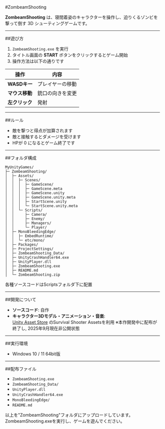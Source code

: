 #ZombeamShooting

**ZombeamShooting** は、寝間着姿のキャラクターを操作し、迫りくるゾンビを撃って倒す 3D シューティングゲームです。  

---

##遊び方

1. `ZombeamShooting.exe` を実行  
2. タイトル画面の **START** ボタンをクリックするとゲーム開始  
3. 操作方法は以下の通りです  

| 操作 | 内容 |
|------|------|
| **WASDキー** | プレイヤーの移動 |
| **マウス移動** | 銃口の向きを変更 |
| **左クリック** | 発射 |

---

##ルール
- 敵を撃つと得点が加算されます  
- 敵と接触するとダメージを受けます  
- HPが 0 になるとゲーム終了です  

---

##フォルダ構成
``` 
MyUnityGames/
├─ ZombeamShooting/
│  ├─ Assets/
│  │  ├─ Scenes/
│  │  │  ├─ GameScene/
│  │  │  ├─ GameScene.meta
│  │  │  ├─ GameScene.unity
│  │  │  ├─ GameScene.unity.meta
│  │  │  ├─ StartScene.unity
│  │  │  └─ StartScene.unity.meta
│  │  └─ Scripts/
│  │     ├─ Camera/
│  │     ├─ Enemy/
│  │     ├─ Managers/
│  │     └─ Player/
│  ├─ MonoBleedingEdge/
│  │  ├─ EmbedRuntime/
│  │  └─ etc/mono/
│  ├─ Packages/
│  ├─ ProjectSettings/
│  ├─ ZombeamShooting_Data/
│  ├─ UnityCrashHandler64.exe
│  ├─ UnityPlayer.dll
│  ├─ ZombeamShooting.exe
│  ├─ README.md
│  └─ ZombeamShooting.zip
```

各種ソースコードはScriptsフォルダ下に配置

---

##開発について
- **ソースコード**: 自作  
- **キャラクター3Dモデル・アニメーション・音楽**:  
  [Unity Asset Store](https://www.assetstore.unity3d.com/#!/content/40756) のSurvival Shooter Assetsを利用
  ※本作開発中に配布が終了し, 2025年9月現在非公開状態

---

##実行環境
- Windows 10 / 11 64bit版
---

##配布ファイル
- `ZombeamShooting.exe`  
- `ZombeamShooting_Data/`  
- `UnityPlayer.dll`  
- `UnityCrashHandler64.exe`  
- `MonoBleedingEdge/`  
- `README.md`  

以上を"ZombeamShooting"フォルダにアップロードしています。
ZombeamShooting.exeを実行し、ゲームを遊んでください。
